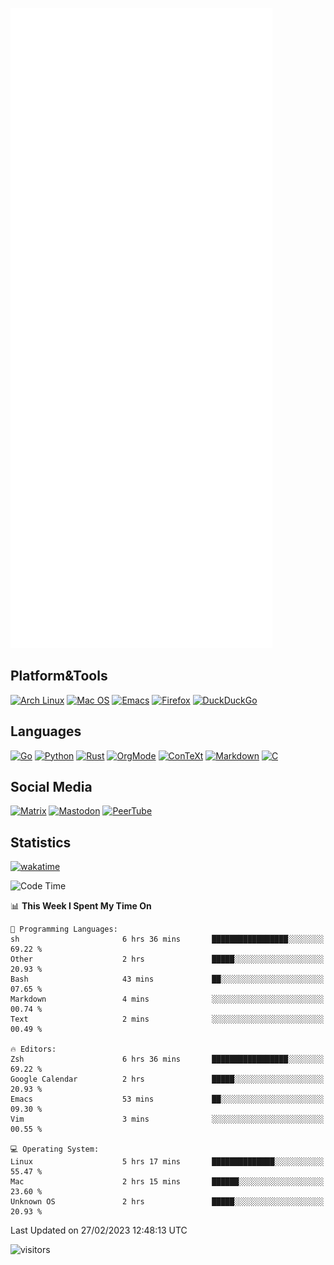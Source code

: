 ![Metrics](https://github.com/SteamedFish/SteamedFish/blob/master/github-metrics.svg)

## Platform&Tools

[![Arch Linux](https://img.shields.io/badge/ArchLinux-1793D1?logo=arch-linux&logoColor=fff&style=flat-square)](https://archlinux.org/)
[![Mac OS](https://img.shields.io/badge/MacOS-000000?style=flat-square&logo=macos&logoColor=F0F0F0)](https://www.apple.com/macos/)
[![Emacs](https://img.shields.io/badge/Emacs-%237F5AB6.svg?&style=flat-square&logo=gnu-emacs&logoColor=white)](https://www.gnu.org/software/emacs/)
[![Firefox](https://img.shields.io/badge/Firefox-FF7139?style=flat-square&logo=Firefox-Browser&logoColor=white)](https://firefox.com/)
[![DuckDuckGo](https://img.shields.io/badge/DuckDuckGo-DE5833?style=flat-square&logo=DuckDuckGo&logoColor=white)](https://duckduckgo.com/)

## Languages

[![Go](https://img.shields.io/badge/Golang-%2300ADD8.svg?style=flat-square&logo=go&logoColor=white)](https://golang.org/)
[![Python](https://img.shields.io/badge/Python-3670A0?style=flat-square&logo=python&logoColor=ffdd54)](https://www.python.org/)
[![Rust](https://img.shields.io/badge/Rust-%23000000.svg?style=flat-square&logo=rust&logoColor=white)](https://www.rust-lang.org/)
[![OrgMode](https://img.shields.io/badge/OrgMode-%23000000.svg?style=flat-square&logo=org&logoColor=white)](https://orgmode.org/)
[![ConTeXt](https://img.shields.io/badge/ConTeXt-%23008080.svg?style=flat-square&logo=latex&logoColor=white)](https://contextgarden.net/)
[![Markdown](https://img.shields.io/badge/MarkDown-%23000000.svg?style=flat-square&logo=markdown&logoColor=white)](https://daringfireball.net/projects/markdown/)
[![C](https://img.shields.io/badge/C-%2300599C.svg?style=flat-square&logo=c&logoColor=white)](https://www.iso.org/standard/74528.html)

## Social Media
<!--[![Telegram](https://img.shields.io/badge/SteamedFish-2CA5E0?style=social&logo=telegram&logoColor=white)](https://t.me/SteamedFish)-->

[![Matrix](https://img.shields.io/badge/SteamedFish-2CA5E0?style=social&logo=matrix&logoColor=black)](https://matrix.to/#/@i:steamedfish.org)
[![Mastodon](https://img.shields.io/mastodon/follow/109596467238113271?domain=https%3A%2F%2Fmastodon.steamedfish.org%2F&style=social)](https://steamedfish.org/@SteamedFish)
[![PeerTube](https://img.shields.io/badge/PeerTube-23000000.svg?logo=peertube&style=social)](https://peertube.steamedfish.org/)

## Statistics
[![wakatime](https://wakatime.com/badge/user/168280d6-fcf2-4b4f-ad3a-dc4612f35b38.svg)](https://wakatime.com/@168280d6-fcf2-4b4f-ad3a-dc4612f35b38)

<!--START_SECTION:waka-->
![Code Time](http://img.shields.io/badge/Code%20Time-2%2C315%20hrs%2036%20mins-blue)

📊 **This Week I Spent My Time On** 

```text
💬 Programming Languages: 
sh                       6 hrs 36 mins       █████████████████░░░░░░░░   69.22 % 
Other                    2 hrs               █████░░░░░░░░░░░░░░░░░░░░   20.93 % 
Bash                     43 mins             ██░░░░░░░░░░░░░░░░░░░░░░░   07.65 % 
Markdown                 4 mins              ░░░░░░░░░░░░░░░░░░░░░░░░░   00.74 % 
Text                     2 mins              ░░░░░░░░░░░░░░░░░░░░░░░░░   00.49 % 

🔥 Editors: 
Zsh                      6 hrs 36 mins       █████████████████░░░░░░░░   69.22 % 
Google Calendar          2 hrs               █████░░░░░░░░░░░░░░░░░░░░   20.93 % 
Emacs                    53 mins             ██░░░░░░░░░░░░░░░░░░░░░░░   09.30 % 
Vim                      3 mins              ░░░░░░░░░░░░░░░░░░░░░░░░░   00.55 % 

💻 Operating System: 
Linux                    5 hrs 17 mins       ██████████████░░░░░░░░░░░   55.47 % 
Mac                      2 hrs 15 mins       ██████░░░░░░░░░░░░░░░░░░░   23.60 % 
Unknown OS               2 hrs               █████░░░░░░░░░░░░░░░░░░░░   20.93 % 
```


 Last Updated on 27/02/2023 12:48:13 UTC
<!--END_SECTION:waka-->

![visitors](https://visitor-badge.laobi.icu/badge?page_id=SteamedFish.SteamedFish)
